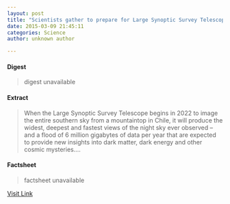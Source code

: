```yaml
---
layout: post
title: "Scientists gather to prepare for Large Synoptic Survey Telescope"
date: 2015-03-09 21:45:11
categories: Science
author: unknown author

---
```



#### Digest
>digest unavailable

#### Extract
>When the Large Synoptic Survey Telescope begins in 2022 to image the entire southern sky from a mountaintop in Chile, it will produce the widest, deepest and fastest views of the night sky ever observed – and a flood of 6 million gigabytes of data per year that are expected to provide new insights into dark matter, dark energy and other cosmic mysteries....

#### Factsheet
>factsheet unavailable

[Visit Link](http://feeds.sciencedaily.com/~r/sciencedaily/~3/NPlIJU5jo-Q/150309174511.htm)


